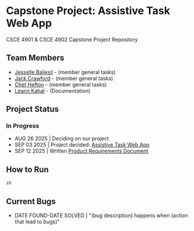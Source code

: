 # Capstone Project: Assistive Task Web App

CSCE 4901 & CSCE 4902 Capstone Project Repository

## Team Members

* [Jesselle Ballesil](https://github.com/CjBallesil) - (member general tasks)
* [Jack Crawford](https://github.com/jhc027) - (member general tasks)
* [Chet Hefton](https://github.com/ChetHefton) - (member general tasks)
* [Leann Kahal](https://github.com/lnkl26) - (Documentation)

## Project Status

### In Progress

* AUG 26 2025 | Deciding on our project
* SEP 03 2025 | Project decided: [Assistive Task Web App](https://github.com/lnkl26/capstone/blob/main/Sprint%200%20Documentation/CONFIRMEDPROJECT.md)
* SEP 12 2025 | Written [Product Requirements Document](https://github.com/lnkl26/capstone/blob/main/Sprint%200%20Documentation/JJaCL_Requirements.md)

## How to Run

```bash
sh
```

## Current Bugs

* DATE FOUND-DATE SOLVED | "(bug description) happens when (action that lead to bugs)"
